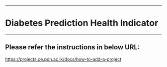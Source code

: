 ___
# Diabetes Prediction Health Indicator
___

## Please refer the instructions in below URL:

https://projects.ce.pdn.ac.lk/docs/how-to-add-a-project
